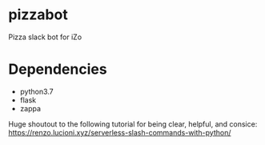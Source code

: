 # pizzabot
Pizza slack bot for iZo

# Dependencies
- python3.7
- flask
- zappa

Huge shoutout to the following tutorial for being clear, helpful, and consice: https://renzo.lucioni.xyz/serverless-slash-commands-with-python/
